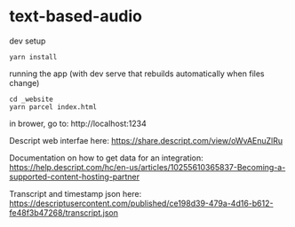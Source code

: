 # text-based-audio

dev setup
```
yarn install
```

running the app (with dev serve that rebuilds automatically when files change)
```
cd _website
yarn parcel index.html
```

in brower, go to: http://localhost:1234



Descript web interfae here:
https://share.descript.com/view/oWvAEnuZlRu

Documentation on how to get data for an integration:
https://help.descript.com/hc/en-us/articles/10255610365837-Becoming-a-supported-content-hosting-partner

Transcript and timestamp json here:
https://descriptusercontent.com/published/ce198d39-479a-4d16-b612-fe48f3b47268/transcript.json